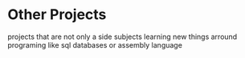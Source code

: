 # Other Projects
 projects that are not only a side subjects learning new things arround programing like sql databases or assembly language
